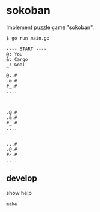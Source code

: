 # sokoban

Implement puzzle game "sokoban".

```
$ go run main.go

---- START ----
@: You
&: Cargo
_: Goal

@..#
.&.#
#_.#
....



.@.#
.&.#
#_.#
....


...#
.@.#
#✓.#
....

```

## develop

show help

```shell
make
```
